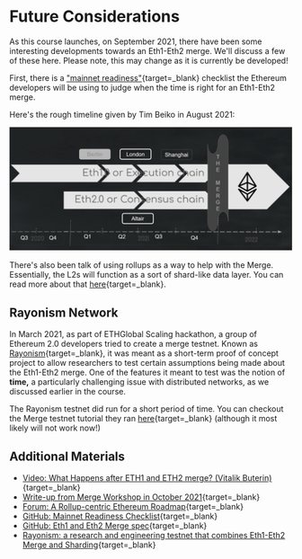 # Future Considerations

As this course launches, on September 2021, there have been some interesting developments towards an Eth1-Eth2 merge. We'll discuss a few of these here. Please note, this may change as it is currently be developed!

First, there is a ["mainnet readiness"](https://github.com/ethereum/pm/blob/master/Archive/Merge/mainnet-readiness.md){target=\_blank} checklist the Ethereum developers will be using to judge when the time is right for an Eth1-Eth2 merge.

Here's the rough timeline given by Tim Beiko in August 2021:

![Rough timeline for Eth1-Eth2 merge](../../img/S10/eth2-merge-timeline.png)

There's also been talk of using rollups as a way to help with the Merge. Essentially, the L2s will function as a sort of shard-like data layer. You can read more about that [here](https://ethereum-magicians.org/t/a-rollup-centric-ethereum-roadmap/4698){target=\_blank}.

## Rayonism Network

In March 2021, as part of ETHGlobal Scaling hackathon, a group of Ethereum 2.0 developers tried to create a merge testnet. Known as [Rayonism](https://rayonism.io/){target=\_blank}, it was meant as a short-term proof of concept project to allow researchers to test certain assumptions being made about the Eth1-Eth2 merge. One of the features it meant to test was the notion of **time,** a particularly challenging issue with distributed networks, as we discussed earlier in the course.

The Rayonism testnet did run for a short period of time. You can checkout the Merge testnet tutorial they ran [here](https://github.com/protolambda/mergenet-tutorial){target=\_blank} (although it most likely will not work now!)

## Additional Materials

- [Video: What Happens after ETH1 and ETH2 merge? (Vitalik Buterin)](https://youtu.be/pG8DPW64f-A){target=\_blank}
- [Write-up from Merge Workshop in October 2021](https://consensys.net/blog/ethereum-2-0/an-update-on-the-merge-after-the-amphora-interop-event-in-greece/){target=\_blank}
- [Forum: A Rollup-centric Ethereum Roadmap](https://ethereum-magicians.org/t/a-rollup-centric-ethereum-roadmap/4698){target=\_blank}
- [GitHub: Mainnet Readiness Checklist](https://github.com/ethereum/pm/blob/master/Archive/Merge/mainnet-readiness.md){target=\_blank}
- [GitHub: Eth1 and Eth2 Merge spec](https://github.com/ethereum/consensus-specs/blob/dev/specs/phase0/beacon-chain.md){target=\_blank}
- [Rayonism: a research and engineering testnet that combines Eth1-Eth2 Merge and Sharding](https://rayonism.io/){target=\_blank}

